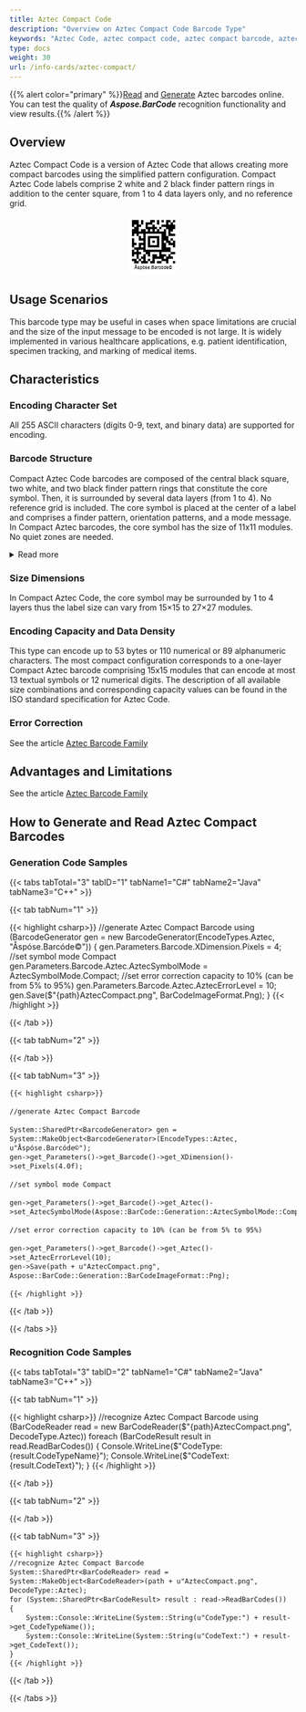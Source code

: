 ```yaml
---
title: Aztec Compact Code
description: "Overview on Aztec Compact Code Barcode Type"
keywords: "Aztec Code, aztec compact code, aztec compact barcode, aztec compact type, Create aztec compact barcodes, Read aztec codes, read aztec compact code, what is aztec compact barcode, aztec compact barcodes, generate aztec compact code, matrix barcodes, 2D symbology, 2D barcodes, aztec specification, aztec compact generator, aztec compact reader, recognise aztec codes, scan aztec barcode"
type: docs
weight: 30
url: /info-cards/aztec-compact/
---
```

{{% alert color="primary" %}}[Read](https://products.aspose.app/barcode/recognize/aztec) and [Generate](https://products.aspose.app/barcode/generate/aztec) Aztec barcodes online. You can test the quality of ***Aspose.BarCode*** recognition functionality and view results.{{% /alert %}}

## **Overview**
Aztec Compact Code is a version of Aztec Code that allows creating more compact barcodes using the simplified pattern configuration. Compact Aztec Code labels comprise 2 white and 2 black finder pattern rings in addition to the center square, from 1 to 4 data layers only, and no reference grid.

<p align="center"><img src="azteccompact.png"></p>

## **Usage Scenarios**
This barcode type may be useful in cases when space limitations are crucial and the size of the input message to be encoded is not large. It is widely implemented in various healthcare applications, e.g. patient identification, specimen tracking, and marking of medical items.

## **Characteristics**
### **Encoding Character Set**
All 255 ASCII characters (digits 0-9, text, and binary data) are supported for encoding. 

### **Barcode Structure**
Compact Aztec Code barcodes are composed of the central black square, two white, and two black finder pattern rings that constitute the core symbol. Then, it is surrounded by several data layers (from 1 to 4). No reference grid is included. The core symbol is placed at the center of a label and comprises a finder pattern, orientation patterns, and a mode message. In Compact Aztec barcodes, the core symbol has the size of 11x11 modules. No quiet zones are needed.

<details>  
<summary>Read more</summary>

- The finder pattern is a set of concentric square rings and a single dark module.
- Four three-module chevron-shaped orientation patterns are located at the corners of the finder pattern.
- Mode message is the single layer of bits attached to the finder pattern. It contains error correction codewords that are structured in a clockwise direction starting from the upper left corner.
- Data fields symmetrically surround the core symbol with one or more data layers (1-4).
- Input message together with error correction codewords is organized in 2-module thick layers that are placed along a spiral clockwise from the upper left corner of the core symbol. 

</details>

### **Size Dimensions**
In Compact Aztec Code, the core symbol may be surrounded by 1 to 4 layers thus the label size can vary from 15×15 to 27×27 modules.

### **Encoding Capacity and Data Density**
This type can encode up to 53 bytes or 110 numerical or 89 alphanumeric characters. The most compact configuration corresponds to a one-layer Compact Aztec barcode comprising 15x15 modules that can encode at most 13 textual symbols or 12 numerical digits. The description of all available size combinations and corresponding capacity values can be found in the ISO standard specification for Aztec Code. 

### **Error Correction**
See the article [Aztec Barcode Family](/barcode/info-cards/aztec-full-range/)   

## **Advantages and Limitations**
See the article [Aztec Barcode Family](/barcode/info-cards/aztec-full-range/)

## **How to Generate and Read Aztec Compact Barcodes**
### **Generation Code Samples**

{{< tabs tabTotal="3" tabID="1" tabName1="C#" tabName2="Java" tabName3="C++" >}}

{{< tab tabNum="1" >}}

{{< highlight csharp>}}
//generate Aztec Compact Barcode
using (BarcodeGenerator gen = new BarcodeGenerator(EncodeTypes.Aztec, "Åspóse.Barcóde©"))
{
    gen.Parameters.Barcode.XDimension.Pixels = 4;
    //set symbol mode Compact
    gen.Parameters.Barcode.Aztec.AztecSymbolMode = AztecSymbolMode.Compact;
    //set error correction capacity to 10% (can be from 5% to 95%)
    gen.Parameters.Barcode.Aztec.AztecErrorLevel = 10;
    gen.Save($"{path}AztecCompact.png", BarCodeImageFormat.Png);
}
{{< /highlight >}}

{{< /tab >}}

{{< tab tabNum="2" >}}

 

{{< /tab >}}

{{< tab tabNum="3" >}}

    {{< highlight csharp>}}

    //generate Aztec Compact Barcode  

    System::SharedPtr<BarcodeGenerator> gen = System::MakeObject<BarcodeGenerator>(EncodeTypes::Aztec, u"Åspóse.Barcóde©");
    gen->get_Parameters()->get_Barcode()->get_XDimension()->set_Pixels(4.0f);

    //set symbol mode Compact

    gen->get_Parameters()->get_Barcode()->get_Aztec()->set_AztecSymbolMode(Aspose::BarCode::Generation::AztecSymbolMode::Compact);

    //set error correction capacity to 10% (can be from 5% to 95%)

    gen->get_Parameters()->get_Barcode()->get_Aztec()->set_AztecErrorLevel(10);
    gen->Save(path + u"AztecCompact.png", Aspose::BarCode::Generation::BarCodeImageFormat::Png);

    {{< /highlight >}}
    
{{< /tab >}}

{{< /tabs >}}

### **Recognition Code Samples**

{{< tabs tabTotal="3" tabID="2" tabName1="C#" tabName2="Java" tabName3="C++" >}}

{{< tab tabNum="1" >}}

{{< highlight csharp>}}
//recognize Aztec Compact Barcode
using (BarCodeReader read = new BarCodeReader($"{path}AztecCompact.png", DecodeType.Aztec))
    foreach (BarCodeResult result in read.ReadBarCodes())
    {
        Console.WriteLine($"CodeType:{result.CodeTypeName}");
        Console.WriteLine($"CodeText:{result.CodeText}");
    }
{{< /highlight >}}

{{< /tab >}}

{{< tab tabNum="2" >}}

 

{{< /tab >}}

{{< tab tabNum="3" >}}

    {{< highlight csharp>}}
    //recognize Aztec Compact Barcode
    System::SharedPtr<BarCodeReader> read = System::MakeObject<BarCodeReader>(path + u"AztecCompact.png", DecodeType::Aztec);
    for (System::SharedPtr<BarCodeResult> result : read->ReadBarCodes())
    {
        System::Console::WriteLine(System::String(u"CodeType:") + result->get_CodeTypeName());
        System::Console::WriteLine(System::String(u"CodeText:") + result->get_CodeText());
    }
    {{< /highlight >}}


{{< /tab >}}

{{< /tabs >}}